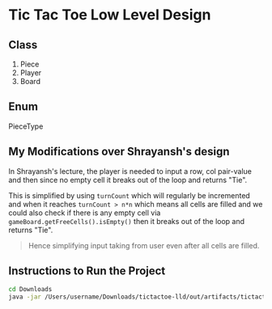 # Tic Tac Toe Low Level Design

## Class

1. Piece
2. Player
3. Board

## Enum

PieceType

## My Modifications over Shrayansh's design

In Shrayansh's lecture, the player is needed to input a row, col pair-value and then since no empty cell it breaks out of the loop and returns "Tie".

This is simplified by using `turnCount` which will regularly be incremented and when it reaches `turnCount > n*n` which means all cells are filled and we could also check if there is any empty cell via `gameBoard.getFreeCells().isEmpty()` then it breaks out of the loop and returns "Tie".

> Hence simplifying input taking from user even after all cells are filled.

## Instructions to Run the Project

```bash
cd Downloads
java -jar /Users/username/Downloads/tictactoe-lld/out/artifacts/tictactoe_lld_jar/tictactoe-lld.jar
```